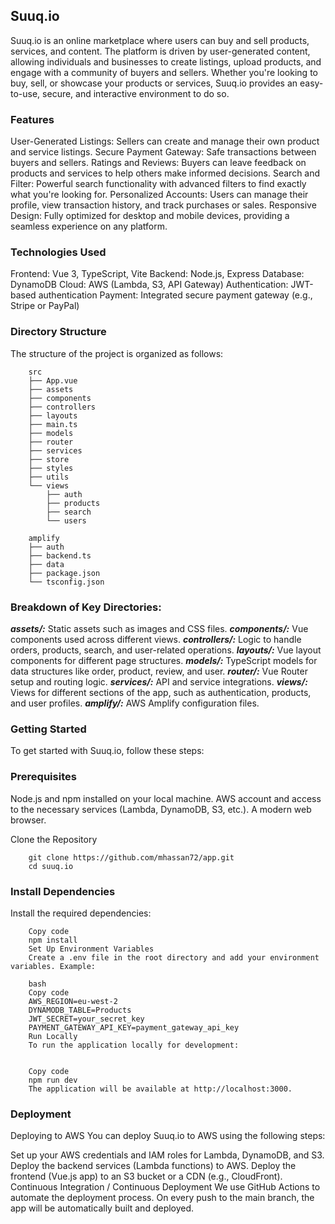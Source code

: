 ## Suuq.io
Suuq.io is an online marketplace where users can buy and sell products, services, and content. The platform is driven by user-generated content, allowing individuals and businesses to create listings, upload products, and engage with a community of buyers and sellers. Whether you're looking to buy, sell, or showcase your products or services, Suuq.io provides an easy-to-use, secure, and interactive environment to do so.

### Features
User-Generated Listings: Sellers can create and manage their own product and service listings.
Secure Payment Gateway: Safe transactions between buyers and sellers.
Ratings and Reviews: Buyers can leave feedback on products and services to help others make informed decisions.
Search and Filter: Powerful search functionality with advanced filters to find exactly what you're looking for.
Personalized Accounts: Users can manage their profile, view transaction history, and track purchases or sales.
Responsive Design: Fully optimized for desktop and mobile devices, providing a seamless experience on any platform.

### Technologies Used
Frontend: Vue 3, TypeScript, Vite
Backend: Node.js, Express
Database: DynamoDB
Cloud: AWS (Lambda, S3, API Gateway)
Authentication: JWT-based authentication
Payment: Integrated secure payment gateway (e.g., Stripe or PayPal)

### Directory Structure
The structure of the project is organized as follows:

        src
        ├── App.vue
        ├── assets
        ├── components
        ├── controllers
        ├── layouts
        ├── main.ts
        ├── models
        ├── router
        ├── services
        ├── store
        ├── styles
        ├── utils
        └── views
            ├── auth
            ├── products
            ├── search
            └── users

        amplify
        ├── auth
        ├── backend.ts
        ├── data
        ├── package.json
        └── tsconfig.json


### Breakdown of Key Directories:
***assets/:*** Static assets such as images and CSS files.
***components/:*** Vue components used across different views.
***controllers/:*** Logic to handle orders, products, search, and user-related operations.
***layouts/:*** Vue layout components for different page structures.
***models/:*** TypeScript models for data structures like order, product, review, and user.
***router/:*** Vue Router setup and routing logic.
***services/:*** API and service integrations.
***views/:*** Views for different sections of the app, such as authentication, products, and user profiles.
***amplify/:*** AWS Amplify configuration files.

### Getting Started
To get started with Suuq.io, follow these steps:

### Prerequisites
Node.js and npm installed on your local machine.
AWS account and access to the necessary services (Lambda, DynamoDB, S3, etc.).
A modern web browser.

Clone the Repository

        git clone https://github.com/mhassan72/app.git
        cd suuq.io

### Install Dependencies
Install the required dependencies:

        Copy code
        npm install
        Set Up Environment Variables
        Create a .env file in the root directory and add your environment variables. Example:

        bash
        Copy code
        AWS_REGION=eu-west-2
        DYNAMODB_TABLE=Products
        JWT_SECRET=your_secret_key
        PAYMENT_GATEWAY_API_KEY=payment_gateway_api_key
        Run Locally
        To run the application locally for development:


        Copy code
        npm run dev
        The application will be available at http://localhost:3000.

### Deployment
Deploying to AWS
You can deploy Suuq.io to AWS using the following steps:

Set up your AWS credentials and IAM roles for Lambda, DynamoDB, and S3.
Deploy the backend services (Lambda functions) to AWS.
Deploy the frontend (Vue.js app) to an S3 bucket or a CDN (e.g., CloudFront).
Continuous Integration / Continuous Deployment
We use GitHub Actions to automate the deployment process. On every push to the main branch, the app will be automatically built and deployed.

